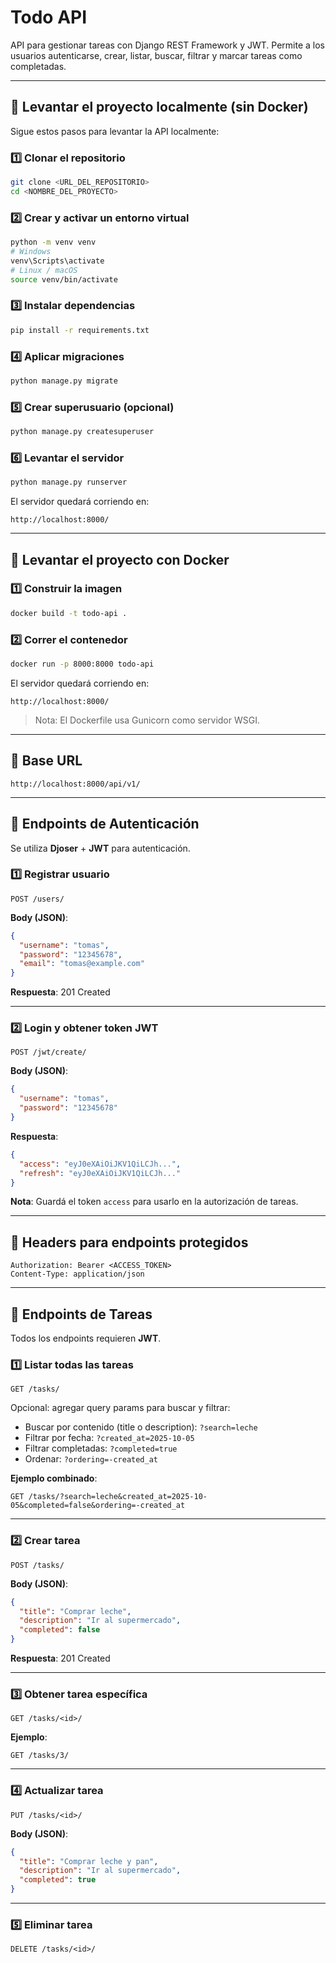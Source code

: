 # Todo API

API para gestionar tareas con Django REST Framework y JWT. Permite a los usuarios autenticarse, crear, listar, buscar, filtrar y marcar tareas como completadas.

---

## 🔹 Levantar el proyecto localmente (sin Docker)

Sigue estos pasos para levantar la API localmente:

### 1️⃣ Clonar el repositorio

```bash
git clone <URL_DEL_REPOSITORIO>
cd <NOMBRE_DEL_PROYECTO>
```

### 2️⃣ Crear y activar un entorno virtual

```bash
python -m venv venv
# Windows
venv\Scripts\activate
# Linux / macOS
source venv/bin/activate
```

### 3️⃣ Instalar dependencias

```bash
pip install -r requirements.txt
```

### 4️⃣ Aplicar migraciones

```bash
python manage.py migrate
```

### 5️⃣ Crear superusuario (opcional)

```bash
python manage.py createsuperuser
```

### 6️⃣ Levantar el servidor

```bash
python manage.py runserver
```

El servidor quedará corriendo en:

```
http://localhost:8000/
```

---

## 🔹 Levantar el proyecto con Docker

### 1️⃣ Construir la imagen

```bash
docker build -t todo-api .
```

### 2️⃣ Correr el contenedor

```bash
docker run -p 8000:8000 todo-api
```

El servidor quedará corriendo en:

```
http://localhost:8000/
```

> Nota: El Dockerfile usa Gunicorn como servidor WSGI.

---

## 🔹 Base URL

```
http://localhost:8000/api/v1/
```

---

## 🔹 Endpoints de Autenticación

Se utiliza **Djoser** + **JWT** para autenticación.

### 1️⃣ Registrar usuario

```
POST /users/
```

**Body (JSON)**:

```json
{
  "username": "tomas",
  "password": "12345678",
  "email": "tomas@example.com"
}
```

**Respuesta**: 201 Created

---

### 2️⃣ Login y obtener token JWT

```
POST /jwt/create/
```

**Body (JSON)**:

```json
{
  "username": "tomas",
  "password": "12345678"
}
```

**Respuesta**:

```json
{
  "access": "eyJ0eXAiOiJKV1QiLCJh...",
  "refresh": "eyJ0eXAiOiJKV1QiLCJh..."
}
```

**Nota**: Guardá el token `access` para usarlo en la autorización de tareas.

---

## 🔹 Headers para endpoints protegidos

```
Authorization: Bearer <ACCESS_TOKEN>
Content-Type: application/json
```

---

## 🔹 Endpoints de Tareas

Todos los endpoints requieren **JWT**.

### 1️⃣ Listar todas las tareas

```
GET /tasks/
```

Opcional: agregar query params para buscar y filtrar:

- Buscar por contenido (title o description): `?search=leche`
- Filtrar por fecha: `?created_at=2025-10-05`
- Filtrar completadas: `?completed=true`
- Ordenar: `?ordering=-created_at`

**Ejemplo combinado**:

```
GET /tasks/?search=leche&created_at=2025-10-05&completed=false&ordering=-created_at
```

---

### 2️⃣ Crear tarea

```
POST /tasks/
```

**Body (JSON)**:

```json
{
  "title": "Comprar leche",
  "description": "Ir al supermercado",
  "completed": false
}
```

**Respuesta**: 201 Created

---

### 3️⃣ Obtener tarea específica

```
GET /tasks/<id>/
```

**Ejemplo**:

```
GET /tasks/3/
```

---

### 4️⃣ Actualizar tarea

```
PUT /tasks/<id>/
```

**Body (JSON)**:

```json
{
  "title": "Comprar leche y pan",
  "description": "Ir al supermercado",
  "completed": true
}
```

---

### 5️⃣ Eliminar tarea

```
DELETE /tasks/<id>/
```

